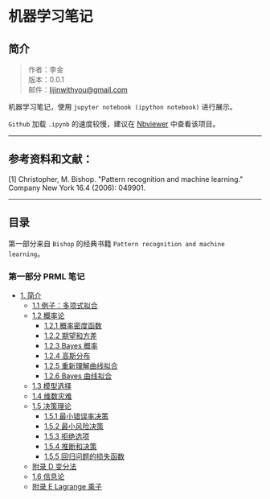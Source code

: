 
# 机器学习笔记

## 简介

> 作者：李金 <br>
> 版本：0.0.1<br>
> 邮件：lijinwithyou@gmail.com

机器学习笔记，使用 `jupyter notebook (ipython notebook)` 进行展示。

`Github` 加载 `.ipynb` 的速度较慢，建议在 [Nbviewer](http://nbviewer.jupyter.org/github/lijin-THU/notes-machine-learning/blob/master/ReadMe.ipynb) 中查看该项目。

----

## 参考资料和文献：

[1] Christopher, M. Bishop. "Pattern recognition and machine learning." Company New York 16.4 (2006): 049901.

----

## 目录

第一部分来自 `Bishop` 的经典书籍 `Pattern recognition and machine learning`。

### 第一部分 PRML 笔记

- [1. 简介](Chap-01-Introduction)
    - [1.1 例子：多项式拟合](Chap-01-Introduction/01-01-Example-Polynomial-Curve-Fitting.ipynb)
    - [1.2 概率论](Chap-01-Introduction/01-02-Probability-Theory.ipynb)
        - [1.2.1 概率密度函数](Chap-01-Introduction/01-02-Probability-Theory.ipynb)
        - [1.2.2 期望和方差](Chap-01-Introduction/01-02-Probability-Theory.ipynb)
        - [1.2.3 Bayes 概率](Chap-01-Introduction/01-02-Probability-Theory.ipynb)
        - [1.2.4 高斯分布](Chap-01-Introduction/01-02-Probability-Theory.ipynb)
        - [1.2.5 重新理解曲线拟合](Chap-01-Introduction/01-02-Probability-Theory.ipynb)
        - [1.2.6 Bayes 曲线拟合](Chap-01-Introduction/01-02-Probability-Theory.ipynb)
    - [1.3 模型选择](Chap-01-Introduction/01-03-Model-Selection.ipynb)
    - [1.4 维数灾难](Chap-01-Introduction/01-04-The-Curse-of-Dimensionality.ipynb)
    - [1.5 决策理论](Chap-01-Introduction/01-05-Decision-Theory.ipynb)
        - [1.5.1 最小错误率决策](Chap-01-Introduction/01-05-Decision-Theory.ipynb)
        - [1.5.2 最小风险决策](Chap-01-Introduction/01-05-Decision-Theory.ipynb)
        - [1.5.3 拒绝选项](Chap-01-Introduction/01-05-Decision-Theory.ipynb)
        - [1.5.4 推断和决策](Chap-01-Introduction/01-05-Decision-Theory.ipynb)
        - [1.5.5 回归问题的损失函数](Chap-01-Introduction/01-05-Decision-Theory.ipynb)
    - [附录 D 变分法](Appendix/Appendix-D-Calculus-of-Variations.ipynb)
    - [1.6 信息论](Chap-01-Introduction/01-06-Information-Theory.ipynb)
    - [附录 E Lagrange 乘子](Appendix/Appendix-E-Lagrange-Multipliers.ipynb)
